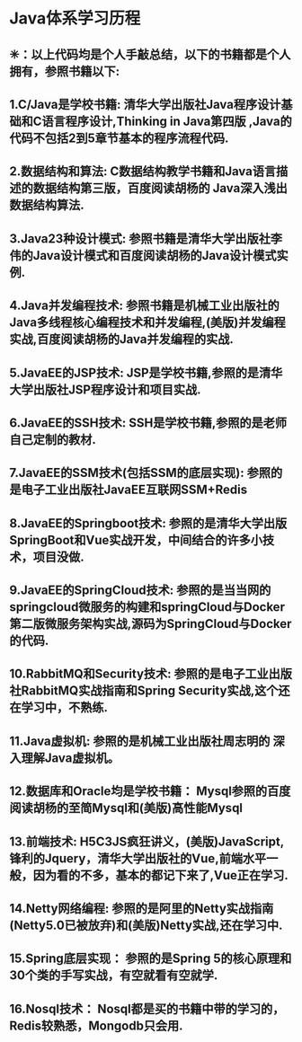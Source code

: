 # Java体系学习历程
✳：以上代码均是个人手敲总结，以下的书籍都是个人拥有，参照书籍以下:
---------------------------------------------------------
1.C/Java是学校书籍:       清华大学出版社Java程序设计基础和C语言程序设计,Thinking in Java第四版 ,Java的代码不包括2到5章节基本的程序流程代码.
-
2.数据结构和算法:          C数据结构教学书籍和Java语言描述的数据结构第三版，百度阅读胡杨的 Java深入浅出 数据结构算法.
-
3.Java23种设计模式:       参照书籍是清华大学出版社李伟的Java设计模式和百度阅读胡杨的Java设计模式实例.
-
4.Java并发编程技术:       参照书籍是机械工业出版社的Java多线程核心编程技术和并发编程,(美版)并发编程实战,百度阅读胡杨的Java并发编程的实战.
-
5.JavaEE的JSP技术:        JSP是学校书籍,参照的是清华大学出版社JSP程序设计和项目实战.
-
6.JavaEE的SSH技术:        SSH是学校书籍,参照的是老师自己定制的教材.
-
7.JavaEE的SSM技术(包括SSM的底层实现):        参照的是电子工业出版社JavaEE互联网SSM+Redis
-
8.JavaEE的Springboot技术:  参照的是清华大学出版SpringBoot和Vue实战开发，中间结合的许多小技术，项目没做.
-
9.JavaEE的SpringCloud技术: 参照的是当当网的springcloud微服务的构建和springCloud与Docker第二版微服务架构实战,源码为SpringCloud与Docker的代码.
-
10.RabbitMQ和Security技术: 参照的是电子工业出版社RabbitMQ实战指南和Spring Security实战,这个还在学习中，不熟练.
-
11.Java虚拟机:            参照的是机械工业出版社周志明的 深入理解Java虚拟机。
-
12.数据库和Oracle均是学校书籍：  Mysql参照的百度阅读胡杨的至简Mysql和(美版)高性能Mysql
-
13.前端技术:       H5C3JS疯狂讲义，(美版)JavaScript,锋利的Jquery，清华大学出版社的Vue,前端水平一般，因为看的不多，基本的都记下来了,Vue正在学习.
-
14.Netty网络编程:    参照的是阿里的Netty实战指南(Netty5.0已被放弃)和(美版)Netty实战,还在学习中.
-
15.Spring底层实现：   参照的是Spring 5的核心原理和30个类的手写实战，有空就看有空就学.
-
16.Nosql技术：         Nosql都是买的书籍中带的学习的，Redis较熟悉，Mongodb只会用.
-
